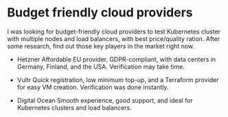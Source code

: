 # Budget friendly cloud providers

I was looking for budget-friendly cloud providers to test Kubernetes cluster with multiple nodes and load balancers, with best price/quality ration. After some research, find out those key players in the market right now.

* Hetzner 
Affordable EU provider, GDPR-compliant, with data centers in Germany, Finland, and the USA. Verification may take time.

* Vultr
Quick registration, low minimum top-up, and a Terraform provider for easy VM creation. Verification was done instantly.

* Digital Ocean
Smooth experience, good support, and ideal for Kubernetes clusters and load balancers.
